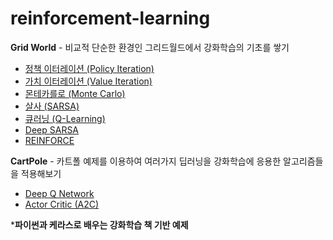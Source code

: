 # reinforcement-learning

**Grid World** - 비교적 단순한 환경인 그리드월드에서 강화학습의 기초를 쌓기
- [정책 이터레이션 (Policy Iteration)](./Grid-World/Policy_Iteration)
- [가치 이터레이션 (Value Iteration)](./Grid-World/Value_Iteration)
- [몬테카를로 (Monte Carlo)](./Grid-World/Monte_Carlo)
- [살사 (SARSA)](./Grid-World/Sarsa)
- [큐러닝 (Q-Learning)](./Grid-World/Q_Learning)
- [Deep SARSA](./Grid-World/Deep_Sarsa)
- [REINFORCE](./Grid-World/Policy_Gradient)

**CartPole** - 카트폴 예제를 이용하여 여러가지 딥러닝을 강화학습에 응용한 알고리즘들을 적용해보기
- [Deep Q Network](./Cartpole/DQN)
- [Actor Critic (A2C)](./Cartpole/Actor-Critic)

***파이썬과 케라스로 배우는 강화학습 책 기반 예제**
